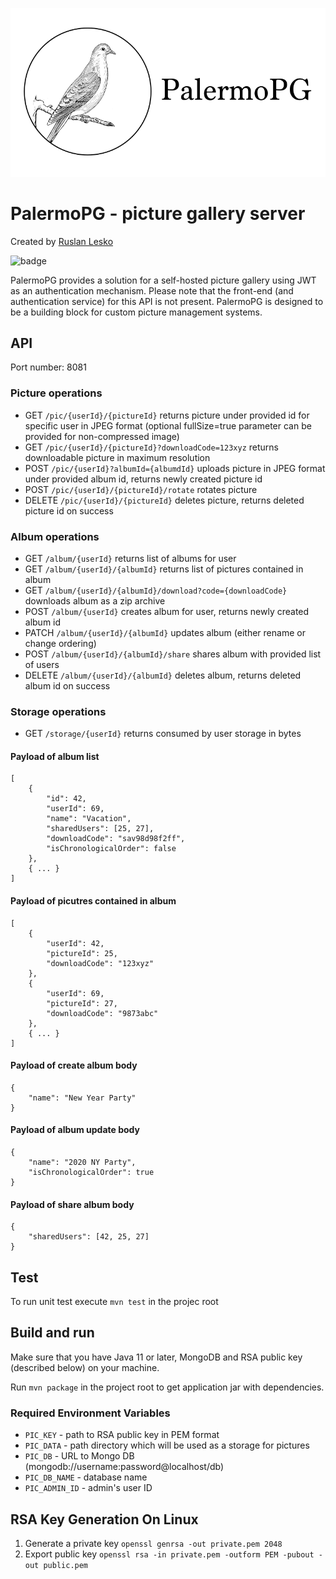 ![PalermoPG logo](https://github.com/ruslanlesko/palermopg/raw/master/logo/main.png)
# PalermoPG - picture gallery server
Created by [Ruslan Lesko](https://leskor.com)

![badge](https://action-badges.now.sh/ruslanlesko/palermopg)

PalermoPG provides a solution for a self-hosted picture gallery using JWT as an authentication mechanism. Please note that the front-end (and authentication service) for this API is not present. PalermoPG is designed to be a building block for custom picture management systems.

## API
Port number: 8081

### Picture operations
* GET `/pic/{userId}/{pictureId}` returns picture under provided id for specific user in JPEG format (optional fullSize=true parameter can be provided for non-compressed image)
* GET `/pic/{userId}/{pictureId}?downloadCode=123xyz` returns downloadable picture in maximum resolution
* POST `/pic/{userId}?albumId={albumdId}` uploads picture in JPEG format under provided album id, returns newly created picture id
* POST `/pic/{userId}/{pictureId}/rotate` rotates picture
* DELETE `/pic/{userId}/{pictureId}` deletes picture, returns deleted picture id on success

### Album operations
* GET `/album/{userId}` returns list of albums for user
* GET `/album/{userId}/{albumId}` returns list of pictures contained in album
* GET `/album/{userId}/{albumId}/download?code={downloadCode}` downloads album as a zip archive
* POST `/album/{userId}` creates album for user, returns newly created album id
* PATCH `/album/{userId}/{albumId}` updates album (either rename or change ordering)
* POST `/album/{userId}/{albumId}/share` shares album with provided list of users
* DELETE `/album/{userId}/{albumId}` deletes album, returns deleted album id on success

### Storage operations
* GET `/storage/{userId}` returns consumed by user storage in bytes

#### Payload of album list
```
[
    {
        "id": 42,
        "userId": 69,
        "name": "Vacation",
        "sharedUsers": [25, 27],
        "downloadCode": "sav98d98f2ff",
        "isChronologicalOrder": false
    },
    { ... }
]
```

#### Payload of picutres contained in album
```
[
    {
        "userId": 42,
        "pictureId": 25,
        "downloadCode": "123xyz"
    },
    {
        "userId": 69,
        "pictureId": 27,
        "downloadCode": "9873abc"
    },
    { ... }
]
```

#### Payload of create album body
```
{
    "name": "New Year Party"
}
```

#### Payload of album update body
```
{
    "name": "2020 NY Party",
    "isChronologicalOrder": true
}
```

#### Payload of share album body
```
{
    "sharedUsers": [42, 25, 27]
}
```

## Test
To run unit test execute `mvn test` in the projec root

## Build and run
Make sure that you have Java 11 or later, MongoDB and RSA public key (described below) on your machine.

Run `mvn package` in the project root to get application jar with dependencies.

### Required Environment Variables
* `PIC_KEY` - path to RSA public key in PEM format
* `PIC_DATA` - path directory which will be used as a storage for pictures
* `PIC_DB` - URL to Mongo DB (mongodb://username:password@localhost/db)
* `PIC_DB_NAME` - database name
* `PIC_ADMIN_ID` - admin's user ID

## RSA Key Generation On Linux
1. Generate a private key `openssl genrsa -out private.pem 2048`
2. Export public key `openssl rsa -in private.pem -outform PEM -pubout -out public.pem`